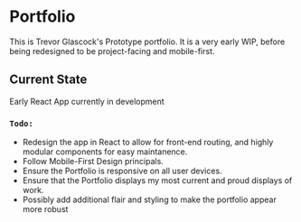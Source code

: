 # Portfolio
This is Trevor Glascock's Prototype portfolio. It is a very early WIP, before being redesigned to be project-facing and mobile-first.

## Current State
Early React App currently in development


### **`Todo:`**
- Redesign the app in React to allow for front-end routing, and highly modular components for easy maintanence.
- Follow Mobile-First Design principals.
- Ensure the Portfolio is responsive on all user devices.
- Ensure that the Portfolio displays my most current and proud displays of work.
- Possibly add additional flair and styling to make the portfolio appear more robust
